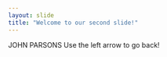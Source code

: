 ```yaml
---
layout: slide
title: "Welcome to our second slide!"
---
```

JOHN PARSONS
Use the left arrow to go back!
